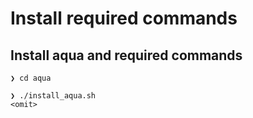 # Install required commands

## Install aqua and required commands

```console
❯ cd aqua

❯ ./install_aqua.sh
<omit>
```
